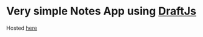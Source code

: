 # Very simple Notes App using [DraftJs](https://draftjs.org)

Hosted [here](https://verysimplenotes.adityanaik.now.sh/)
